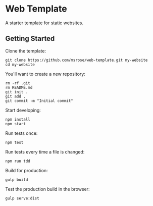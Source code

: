 # Web Template

A starter template for static websites.

## Getting Started

Clone the template:

```
git clone https://github.com/msrose/web-template.git my-website
cd my-website
```

You'll want to create a new repository:

```
rm -rf .git
rm README.md
git init .
git add .
git commit -m "Initial commit"
```

Start developing:

```
npm install
npm start
```

Run tests once:

```
npm test
```

Run tests every time a file is changed:

```
npm run tdd
```

Build for production:

```
gulp build
```

Test the production build in the browser:

```
gulp serve:dist
```
